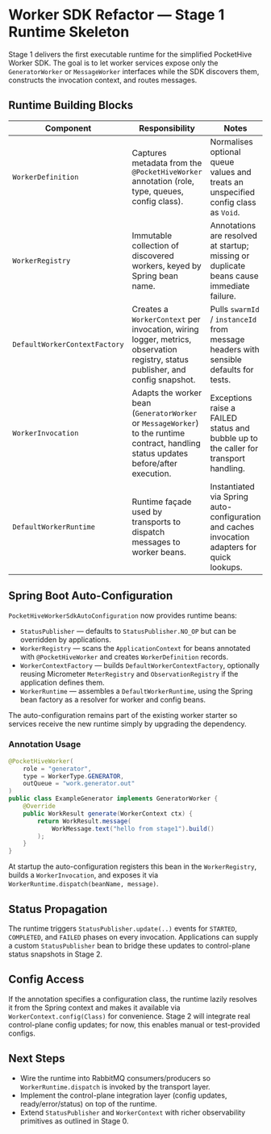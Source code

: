 # Worker SDK Refactor — Stage 1 Runtime Skeleton

Stage 1 delivers the first executable runtime for the simplified PocketHive Worker SDK. The goal is to let worker services expose only the `GeneratorWorker` or `MessageWorker` interfaces while the SDK discovers them, constructs the invocation context, and routes messages.

## Runtime Building Blocks

| Component | Responsibility | Notes |
|-----------|----------------|-------|
| `WorkerDefinition` | Captures metadata from the `@PocketHiveWorker` annotation (role, type, queues, config class). | Normalises optional queue values and treats an unspecified config class as `Void`. |
| `WorkerRegistry` | Immutable collection of discovered workers, keyed by Spring bean name. | Annotations are resolved at startup; missing or duplicate beans cause immediate failure. |
| `DefaultWorkerContextFactory` | Creates a `WorkerContext` per invocation, wiring logger, metrics, observation registry, status publisher, and config snapshot. | Pulls `swarmId` / `instanceId` from message headers with sensible defaults for tests. |
| `WorkerInvocation` | Adapts the worker bean (`GeneratorWorker` or `MessageWorker`) to the runtime contract, handling status updates before/after execution. | Exceptions raise a FAILED status and bubble up to the caller for transport handling. |
| `DefaultWorkerRuntime` | Runtime façade used by transports to dispatch messages to worker beans. | Instantiated via Spring auto-configuration and caches invocation adapters for quick lookups. |

## Spring Boot Auto-Configuration

`PocketHiveWorkerSdkAutoConfiguration` now provides runtime beans:

- `StatusPublisher` — defaults to `StatusPublisher.NO_OP` but can be overridden by applications.
- `WorkerRegistry` — scans the `ApplicationContext` for beans annotated with `@PocketHiveWorker` and creates `WorkerDefinition` records.
- `WorkerContextFactory` — builds `DefaultWorkerContextFactory`, optionally reusing Micrometer `MeterRegistry` and `ObservationRegistry` if the application defines them.
- `WorkerRuntime` — assembles a `DefaultWorkerRuntime`, using the Spring bean factory as a resolver for worker and config beans.

The auto-configuration remains part of the existing worker starter so services receive the new runtime simply by upgrading the dependency.

### Annotation Usage

```java
@PocketHiveWorker(
    role = "generator",
    type = WorkerType.GENERATOR,
    outQueue = "work.generator.out"
)
public class ExampleGenerator implements GeneratorWorker {
    @Override
    public WorkResult generate(WorkerContext ctx) {
        return WorkResult.message(
            WorkMessage.text("hello from stage1").build()
        );
    }
}
```

At startup the auto-configuration registers this bean in the `WorkerRegistry`, builds a `WorkerInvocation`, and exposes it via `WorkerRuntime.dispatch(beanName, message)`.

## Status Propagation

The runtime triggers `StatusPublisher.update(..)` events for `STARTED`, `COMPLETED`, and `FAILED` phases on every invocation. Applications can supply a custom `StatusPublisher` bean to bridge these updates to control-plane status snapshots in Stage 2.

## Config Access

If the annotation specifies a configuration class, the runtime lazily resolves it from the Spring context and makes it available via `WorkerContext.config(Class)` for convenience. Stage 2 will integrate real control-plane config updates; for now, this enables manual or test-provided configs.

## Next Steps

- Wire the runtime into RabbitMQ consumers/producers so `WorkerRuntime.dispatch` is invoked by the transport layer.
- Implement the control-plane integration layer (config updates, ready/error/status) on top of the runtime.
- Extend `StatusPublisher` and `WorkerContext` with richer observability primitives as outlined in Stage 0.
